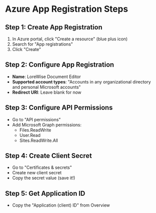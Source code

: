 # Azure App Registration Steps

## Step 1: Create App Registration
1. In Azure portal, click "Create a resource" (blue plus icon)
2. Search for "App registrations"
3. Click "Create"

## Step 2: Configure App Registration
- **Name**: LoreWise Document Editor
- **Supported account types**: "Accounts in any organizational directory and personal Microsoft accounts"
- **Redirect URI**: Leave blank for now

## Step 3: Configure API Permissions
- Go to "API permissions"
- Add Microsoft Graph permissions:
  - Files.ReadWrite
  - User.Read
  - Sites.ReadWrite.All

## Step 4: Create Client Secret
- Go to "Certificates & secrets"
- Create new client secret
- Copy the secret value (save it!)

## Step 5: Get Application ID
- Copy the "Application (client) ID" from Overview
